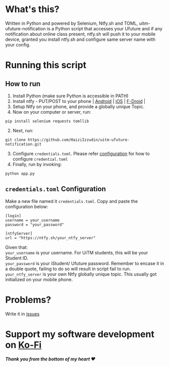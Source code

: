 # What's this?

Written in Python and powered by Selenium, Ntfy.sh and TOML, uitm-ufuture-notification is a Python script that accesses your Ufuture and if any notification about online class present, ntfy.sh will push it to your mobile device, granted you install ntfy.sh and configure same server name with your config. 

# Running this script

## How to run

1. Install Python (make sure Python is accessible in PATH)
1. Install ntfy - PUT/POST to your phone | 
[Android](https://play.google.com/store/apps/details?id=io.heckel.ntfy) | 
[iOS](https://apps.apple.com/us/app/ntfy/id1625396347) | 
[F-Droid](https://f-droid.org/en/packages/io.heckel.ntfy/) |
2. Setup Ntfy on your phone, and provide a globally unique Topic.
2. Now on your computer or server, run: 
```
pip install selenium requests tomllib
```
2. Next, run: 
```
git clone https://github.com/HaiziIzzudin/uitm-ufuture-notification.git
```
3. Configure `credentials.toml`. Please refer [configuration](#Configuration) for how to configure `credential.toml`
3. Finally, run by invoking:
```
python app.py
``` 

## `credentials.toml` Configuration
Make a new file named it `credentials.toml`. Copy and paste the configuration below:
```
[login]
username = your_username
password = "your_password"

[ntfyServer]
url = "https://ntfy.sh/your_ntfy_server"
```
Given that:<br>
`your_username` is your username. For UiTM students, this will be your Student ID.<br>
`your_password` is your iStudent/ Ufuture password. Remember to encase it in a double quote, failing to do so will result in script fail to run.<br>
`your_ntfy_server` is your own Ntfy globally unique topic. This usually got initialized on your mobile phone.

# Problems?
Write it in [issues](https://github.com/HaiziIzzudin/uitm-ufuture-notification/issues)

# Support my software development on [Ko-Fi](https://ko-fi.com/haiziizzudin)
#### *Thank you from the bottom of my heart ❤️*